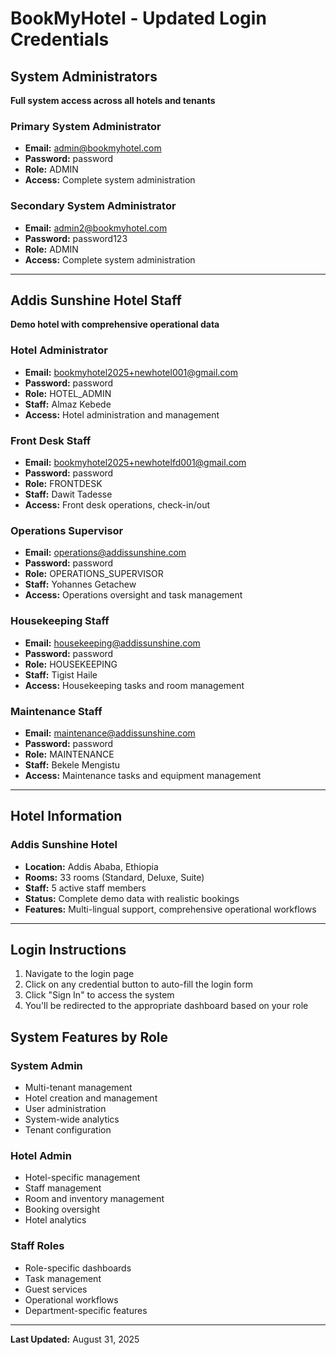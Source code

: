 # BookMyHotel - Updated Login Credentials

## System Administrators
**Full system access across all hotels and tenants**

### Primary System Administrator
- **Email:** admin@bookmyhotel.com
- **Password:** password
- **Role:** ADMIN
- **Access:** Complete system administration

### Secondary System Administrator  
- **Email:** admin2@bookmyhotel.com
- **Password:** password123
- **Role:** ADMIN
- **Access:** Complete system administration

---

## Addis Sunshine Hotel Staff
**Demo hotel with comprehensive operational data**

### Hotel Administrator
- **Email:** bookmyhotel2025+newhotel001@gmail.com
- **Password:** password
- **Role:** HOTEL_ADMIN
- **Staff:** Almaz Kebede
- **Access:** Hotel administration and management

### Front Desk Staff
- **Email:** bookmyhotel2025+newhotelfd001@gmail.com
- **Password:** password
- **Role:** FRONTDESK
- **Staff:** Dawit Tadesse
- **Access:** Front desk operations, check-in/out

### Operations Supervisor
- **Email:** operations@addissunshine.com
- **Password:** password
- **Role:** OPERATIONS_SUPERVISOR
- **Staff:** Yohannes Getachew
- **Access:** Operations oversight and task management

### Housekeeping Staff
- **Email:** housekeeping@addissunshine.com
- **Password:** password
- **Role:** HOUSEKEEPING
- **Staff:** Tigist Haile
- **Access:** Housekeeping tasks and room management

### Maintenance Staff
- **Email:** maintenance@addissunshine.com
- **Password:** password
- **Role:** MAINTENANCE
- **Staff:** Bekele Mengistu
- **Access:** Maintenance tasks and equipment management

---

## Hotel Information

### Addis Sunshine Hotel
- **Location:** Addis Ababa, Ethiopia
- **Rooms:** 33 rooms (Standard, Deluxe, Suite)
- **Staff:** 5 active staff members
- **Status:** Complete demo data with realistic bookings
- **Features:** Multi-lingual support, comprehensive operational workflows

---

## Login Instructions

1. Navigate to the login page
2. Click on any credential button to auto-fill the login form
3. Click "Sign In" to access the system
4. You'll be redirected to the appropriate dashboard based on your role

## System Features by Role

### System Admin
- Multi-tenant management
- Hotel creation and management
- User administration
- System-wide analytics
- Tenant configuration

### Hotel Admin
- Hotel-specific management
- Staff management
- Room and inventory management
- Booking oversight
- Hotel analytics

### Staff Roles
- Role-specific dashboards
- Task management
- Guest services
- Operational workflows
- Department-specific features

---

**Last Updated:** August 31, 2025
